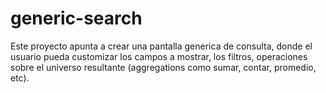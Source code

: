 # generic-search
Este proyecto apunta a crear una pantalla generica de consulta, donde el usuario pueda customizar los campos a mostrar, los filtros, operaciones sobre el universo resultante (aggregations como sumar, contar, promedio, etc).
